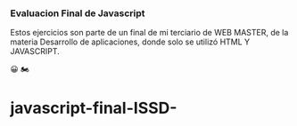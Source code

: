 ### Evaluacion Final de Javascript

Estos ejercicios son parte de un final de mi terciario de WEB MASTER, de la materia Desarrollo de aplicaciones, 
donde solo se utilizó HTML Y JAVASCRIPT.

😀 🏍️

# javascript-final-ISSD-
